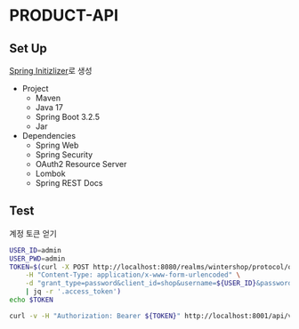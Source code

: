 # PRODUCT-API

## Set Up

[Spring Initizlizer](https://start.spring.io/)로 생성

- Project
  - Maven
  - Java 17
  - Spring Boot 3.2.5
  - Jar
- Dependencies
  - Spring Web
  - Spring Security
  - OAuth2 Resource Server
  - Lombok
  - Spring REST Docs

## Test

계정 토큰 얻기

```bash
USER_ID=admin
USER_PWD=admin
TOKEN=$(curl -X POST http://localhost:8080/realms/wintershop/protocol/openid-connect/token \
    -H "Content-Type: application/x-www-form-urlencoded" \
    -d "grant_type=password&client_id=shop&username=${USER_ID}&password=${USER_PWD}" \
    | jq -r '.access_token')
echo $TOKEN
```

```bash
curl -v -H "Authorization: Bearer ${TOKEN}" http://localhost:8001/api/v1/product
```
